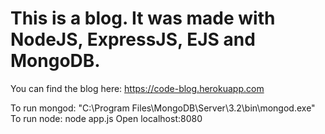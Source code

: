 # This is a blog. It was made with NodeJS, ExpressJS, EJS and MongoDB.

You can find the blog here: https://code-blog.herokuapp.com

To run mongod: "C:\Program Files\MongoDB\Server\3.2\bin\mongod.exe"
To run node: node app.js
Open localhost:8080